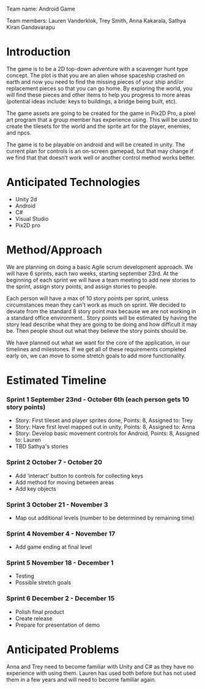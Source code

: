 Team name: Android Game

Team members: Lauren Vanderklok, Trey Smith, Anna Kakarala, Sathya Kiran Gandavarapu

# Introduction
The game is to be a 2D top-down adventure with a scavenger hunt type concept.  The plot is that you are an alien whose spaceship crashed on earth and now you need to find the missing pieces of your ship and/or replacement pieces so that you can go home.  By exploring the world, you will find these pieces and other items to help you progress to more areas (potential ideas include:  keys to buildings, a bridge being built, etc).

The game assets are going to be created for the game in Pix2D Pro, a pixel art program that a group member has experience using.  This will be used to create the tilesets for the world and the sprite art for the player, enemies, and npcs.

The game is to be playable on android and will be created in unity.  The current plan for controls is an on-screen gamepad, but that may change if we find that that doesn’t work well or another control method works better.


# Anticipated Technologies

* Unity 2d
* Android
* C#
* Visual Studio
* Pix2D pro

# Method/Approach

We are planning on doing a basic Agile scrum development approach. We will have 6 sprints, each two weeks, starting september 23rd. At the beginning of each sprint we will have a team meeting to add new stories to the sprint, assign story points, and assign stories to people. 

Each person will have a max of 10 story points per sprint, unless circumstances mean they can't work as much on sprint. We decided to deviate from the standard 8 story point max because we are not working in a standard office environment.. Story points will be estimated by having the story lead describe what they are going to be doing and how difficult it may be. Then people shout out what they believe the story points should be. 

We have planned out what we want for the core of the application, in our timelines and milestones. If we get all of these requirements completed early on, we can move to some stretch goals to add more functionality.


# Estimated Timeline

### Sprint 1 September 23nd - October 6th (each person gets 10 story points) 
* Story: First tileset and player sprites done, Points: 8, Assigned to: Trey
* Story: Have first level mapped out in unity, Points: 8, Assigned to: Anna
* Story: Develop basic movement controls for Android, Points: 8, Assigned to: Lauren
* TBD Sathya's stories


### Sprint 2 October 7 - October 20
* Add ‘interact’ button to controls for collecting keys 
* Add method for moving between areas 
* Add key objects

### Sprint 3 October 21 -  November 3
* Map out additional levels (number to be determined by remaining time)

### Sprint 4 November 4 - November 17
* Add game ending at final level

### Sprint 5 November 18 -  December 1
* Testing
* Possible stretch goals

### Sprint 6 December 2 - December 15
* Polish final product
* Create release
* Prepare for presentation of demo


# Anticipated Problems

Anna and Trey need to become familiar with Unity and C# as they have no experience with using them. Lauren has used both before but has not used them in a few years and will need to become familiar again.  
